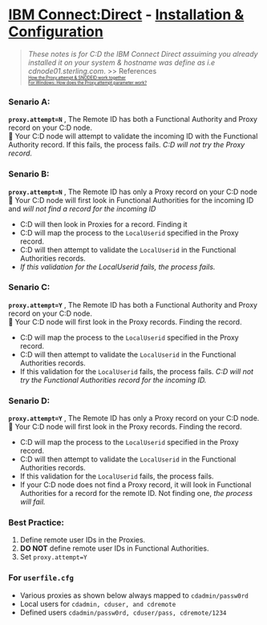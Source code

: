 # [IBM Connect:Direct](https://www.ibm.com/docs/en/connect-direct/6.1.0?topic=connectdirect-v610-pdfs) - [Installation & Configuration](./CD.md)

   > _These notes is for C:D the IBM Connect Direct assuiming you already installed it on your system & hostname was define as i.e cdnode01.sterling.com_.
    >> References <br>
    <span style="font-size: 10px;">
    <sub> 
    [How the Proxy.attempt & SNODEID work together](https://www.ibm.com/support/pages/connectdirect-unix-how-proxyattempt-and-snodeid-parameters-work-together) </sub > <br>
    <sub> [For Windows: How does the Proxy.attempt parameter work?](https://www.ibm.com/support/pages/connectdirect-windows-how-does-proxyattempt-parameter-work-0)</sub>
    </span>
### Senario A: 
**`proxy.attempt=N`**
, The Remote ID has both a Functional Authority and Proxy record on your C:D node. <br/>
🔗 Your C:D node will attempt to validate the incoming ID with the Functional Authority record. If this fails, the process fails. _C:D will not try the Proxy record._

### Senario B: 
**`proxy.attempt=N`**
, The Remote ID has only a Proxy record on your C:D node <br/>
🔗 Your C:D node will first look in Functional Authorities for the incoming ID and _will not find a record for the incoming ID_
- C:D will then look in Proxies for a record. Finding it
- C:D will map the process to the `LocalUserid` specified in the Proxy record.
- C:D will then attempt to validate the `LocalUserid` in the Functional Authorities records. 
- _If this validation for the LocalUserid fails, the process fails._

### Senario C: 
**`proxy.attempt=Y`**
, The Remote ID has both a Functional Authority and Proxy record on your C:D node. <br/>
🔗 Your C:D node will first look in the Proxy records. Finding the record.
- C:D will map the process to the `LocalUserid` specified in the Proxy record.
- C:D will then attempt to validate the `LocalUserid` in the Functional Authorities records. 
- If this validation for the `LocalUserid` fails, the process fails. _C:D will not try the Functional Authorities record for the incoming ID._

### Senario D:
**`proxy.attempt=Y`**
, The Remote ID has only a Proxy record on your C:D node. <br/>
🔗 Your C:D node will first look in the Proxy records. Finding the record. 
- C:D will map the process to the `LocalUserid` specified in the Proxy record. 
- C:D will then attempt to validate the `LocalUserid` in the Functional Authorities records. 
- If this validation for the `LocalUserid` fails, the process fails.
- If your C:D node does not find a Proxy record, it will look in Functional Authorities for a record for the remote ID. Not finding one, _the process will fail._

### Best Practice:

1. Define remote user IDs in the Proxies.
2. **DO NOT** define remote user IDs in Functional Authorities.
3. Set `proxy.attempt=Y`

### For `userfile.cfg`
- Various proxies as shown below always mapped to `cdadmin/passw0rd`
- Local users for `cdadmin, cduser, and cdremote`
- Defined users `cdadmin/passw0rd, cduser/pass, cdremote/1234`

